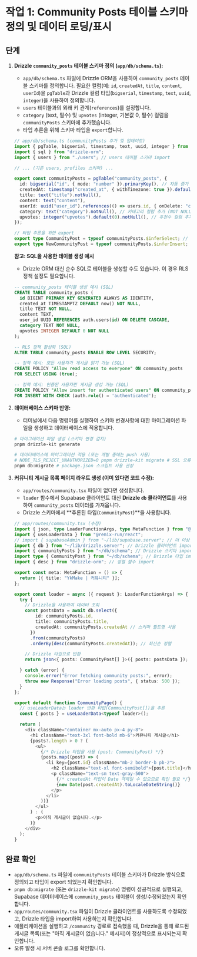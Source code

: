 # 작업 1: Community Posts 테이블 스키마 정의 및 데이터 로딩/표시

## 단계

1.  **Drizzle `community_posts` 테이블 스키마 정의 (`app/db/schema.ts`):**
    *   `app/db/schema.ts` 파일에 Drizzle ORM을 사용하여 `community_posts` 테이블 스키마를 정의합니다. 필요한 컬럼(예: `id`, `createdAt`, `title`, `content`, `userId`)을 `pgTable`과 Drizzle 컬럼 타입(`bigserial`, `timestamp`, `text`, `uuid`, `integer`)을 사용하여 정의합니다.
    *   `users` 테이블과의 외래 키 관계(`references`)를 설정합니다.
    *   `category` (text, 필수) 및 `upvotes` (integer, 기본값 0, 필수) 컬럼을 `communityPosts` 스키마에 추가했습니다.
    *   타입 추론을 위해 스키마 타입을 `export`합니다.

    ```typescript
    // app/db/schema.ts (communityPosts 추가 및 업데이트)
    import { pgTable, bigserial, timestamp, text, uuid, integer } from "drizzle-orm/pg-core";
    import { sql } from "drizzle-orm";
    import { users } from "./users"; // users 테이블 스키마 import

    // ... (기존 users, profiles 스키마) ...

    export const communityPosts = pgTable("community_posts", {
      id: bigserial("id", { mode: "number" }).primaryKey(), // 자동 증가 ID
      createdAt: timestamp("created_at", { withTimezone: true }).default(sql`CURRENT_TIMESTAMP`).notNull(),
      title: text("title").notNull(),
      content: text("content"),
      userId: uuid("user_id").references(() => users.id, { onDelete: "cascade" }), // auth.users 참조
      category: text("category").notNull(), // 카테고리 컬럼 추가 (NOT NULL)
      upvotes: integer("upvotes").default(0).notNull(), // 추천수 컬럼 추가 (기본값 0, NOT NULL)
    });

    // 타입 추론을 위한 export
    export type CommunityPost = typeof communityPosts.$inferSelect; // 조회 시 타입
    export type NewCommunityPost = typeof communityPosts.$inferInsert; // 삽입 시 타입
    ```

    **참고: SQL을 사용한 테이블 생성 예시**
    *   Drizzle ORM 대신 순수 SQL로 테이블을 생성할 수도 있습니다. 이 경우 RLS 정책 설정도 필요합니다.

    ```sql
    -- community_posts 테이블 생성 예시 (SQL)
    CREATE TABLE community_posts (
      id BIGINT PRIMARY KEY GENERATED ALWAYS AS IDENTITY,
      created_at TIMESTAMPTZ DEFAULT now() NOT NULL,
      title TEXT NOT NULL,
      content TEXT,
      user_id UUID REFERENCES auth.users(id) ON DELETE CASCADE,
      category TEXT NOT NULL,
      upvotes INTEGER DEFAULT 0 NOT NULL
    );

    -- RLS 정책 활성화 (SQL)
    ALTER TABLE community_posts ENABLE ROW LEVEL SECURITY;

    -- 정책 예시: 모든 사용자가 게시글 읽기 가능 (SQL)
    CREATE POLICY "Allow read access to everyone" ON community_posts
    FOR SELECT USING (true);

    -- 정책 예시: 인증된 사용자만 게시글 생성 가능 (SQL)
    CREATE POLICY "Allow insert for authenticated users" ON community_posts
    FOR INSERT WITH CHECK (auth.role() = 'authenticated');
    ```

2.  **데이터베이스 스키마 반영:**
    *   터미널에서 다음 명령어를 실행하여 스키마 변경사항에 대한 마이그레이션 파일을 생성하고 데이터베이스에 적용합니다.

    ```bash
    # 마이그레이션 파일 생성 (스키마 변경 감지)
    pnpm drizzle-kit generate

    # 데이터베이스에 마이그레이션 적용 (또는 개발 중에는 push 사용)
    # NODE_TLS_REJECT_UNAUTHORIZED=0 pnpm drizzle-kit migrate # SSL 오류 시 환경 변수 추가
    pnpm db:migrate # package.json 스크립트 사용 권장
    ```

3.  **커뮤니티 게시글 목록 페이지 라우트 생성 (이미 있다면 코드 수정):**
    *   `app/routes/community.tsx` 파일이 없다면 생성합니다.
    *   `loader` 함수에서 Supabase 클라이언트 대신 **Drizzle `db` 클라이언트**를 사용하여 `community_posts` 데이터를 가져옵니다.
    *   Drizzle 스키마에서 **추론된 타입(`CommunityPost`)**을 사용합니다.

    ```typescript
    // app/routes/community.tsx (수정)
    import { json, type LoaderFunctionArgs, type MetaFunction } from "@remix-run/node";
    import { useLoaderData } from "@remix-run/react";
    // import { supabaseAdmin } from "~/lib/supabase.server"; // 더 이상 사용 안 함
    import { db } from "~/lib/drizzle.server"; // Drizzle 클라이언트 import
    import { communityPosts } from "~/db/schema"; // Drizzle 스키마 import
    import type { CommunityPost } from "~/db/schema"; // Drizzle 타입 import
    import { desc } from "drizzle-orm"; // 정렬 함수 import

    export const meta: MetaFunction = () => {
      return [{ title: "YkMake | 커뮤니티" }];
    };

    export const loader = async ({ request }: LoaderFunctionArgs) => {
      try {
        // Drizzle을 사용하여 데이터 조회
        const postsData = await db.select({
            id: communityPosts.id,
            title: communityPosts.title,
            createdAt: communityPosts.createdAt // 스키마 필드명 사용
          })
          .from(communityPosts)
          .orderBy(desc(communityPosts.createdAt)); // 최신순 정렬

        // Drizzle 타입으로 반환
        return json<{ posts: CommunityPost[] }>({ posts: postsData });

      } catch (error) {
        console.error("Error fetching community posts:", error);
        throw new Response("Error loading posts", { status: 500 });
      }
    };

    export default function CommunityPage() {
      // useLoaderData는 loader 반환 타입(CommunityPost[])을 추론
      const { posts } = useLoaderData<typeof loader>();

      return (
        <div className="container mx-auto px-4 py-8">
          <h1 className="text-3xl font-bold mb-6">커뮤니티 게시글</h1>
          {posts?.length > 0 ? (
            <ul>
              {/* Drizzle 타입을 사용 (post: CommunityPost) */}
              {posts.map((post) => (
                <li key={post.id} className="mb-2 border-b pb-2">
                  <h2 className="text-xl font-semibold">{post.title}</h2>
                  <p className="text-sm text-gray-500">
                    {/* createdAt 타입이 Date 객체일 수 있으므로 확인 필요 */}
                    {new Date(post.createdAt).toLocaleDateString()}
                  </p>
                </li>
              ))}
            </ul>
          ) : (
            <p>아직 게시글이 없습니다.</p>
          )}
        </div>
      );
    }
    ```

## 완료 확인

*   `app/db/schema.ts` 파일에 `communityPosts` 테이블 스키마가 Drizzle 방식으로 정의되고 타입이 export 되었는지 확인합니다.
*   `pnpm db:migrate` (또는 `drizzle-kit migrate`) 명령이 성공적으로 실행되고, Supabase 데이터베이스에 `community_posts` 테이블이 생성/수정되었는지 확인합니다.
*   `app/routes/community.tsx` 파일이 Drizzle 클라이언트를 사용하도록 수정되었고, Drizzle 타입을 import하여 사용하는지 확인합니다.
*   애플리케이션을 실행하고 `/community` 경로로 접속했을 때, Drizzle을 통해 로드된 게시글 목록(또는 "아직 게시글이 없습니다." 메시지)이 정상적으로 표시되는지 확인합니다.
*   오류 발생 시 서버 콘솔 로그를 확인합니다. 